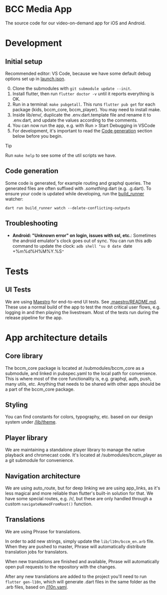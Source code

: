 # BCC Media App

The source code for our video-on-demand app for iOS and Android.

# Development

## Initial setup

Recommended editor: VS Code, because we have some default debug options set up in [launch.json](./.vscode/launch.json).

0. Clone the submodules with `git submodule update --init`.
1. Install flutter, then run `flutter doctor -v` until it reports everything is OK.
2. Run in a terminal: `make pubgetall`. This runs `flutter pub get` for each package (kids, bccm_core, bccm_player). You may need to install make.
3. Inside lib/env/, duplicate the .env.dart.template file and rename it to .env.dart, and update the values according to the comments.
4. You can now run the app, e.g. with Run > Start Debugging in VSCode
5. For development, it's important to read the [Code generation](#code-generation) section below before you begin.

> [!TIP]
> Run `make help` to see some of the util scripts we have.

## Code generation

Some code is generated, for example routing and graphql queries.
The generated files are often suffixed with ._something_.dart (e.g. .g.dart).
To ensure your code is updated while developing, run the [build_runner](https://dart.dev/tools/build_runner) watcher:

```
dart run build_runner watch --delete-conflicting-outputs
```

## Troubleshooting

- **Android: "Unknown error" on login, issues with ssl, etc.**: Sometimes the android emulator's clock goes out of sync. You can run this adb command to update the clock: `adb shell "su 0 date `date +%m%d%H%M%Y.%S`"`

# Tests

## UI Tests

We are using [Maestro](https://maestro.mobile.dev/) for end-to-end UI tests. See [.maestro/README.md](./.maestro/README.md).
These use a normal build of the app to test the most critical user flows, e.g. logging in and then playing the livestream.
Most of the tests run during the release pipeline for the app.

# App architecture details

## Core library

The bccm_core package is located at /submodules/bccm_core as a submodule, and linked in pubspec.yaml to the local path for convenience.
This is where most of the core functionality is, e.g. graphql, auth, push, many utils, etc.
Anything that needs to be shared with other apps should be a part of the bccm_core package.

## Styling

You can find constants for colors, typography, etc. based on our design system under [/lib/theme](./lib/theme).

## Player library

We are maintaining a standalone player library to manage the native playback and chromecast code.
It's located at /submodules/bccm_player as a git submodule for convenience.

## Navigation architecture

We are using auto_route, but for deep linking we are using app_links, as it's less magical and more reliable than flutter's built-in solution for that.
We have some special routes, e.g. /r/, but these are only handled through a custom `navigateNamedFromRoot()` function.

## Translations

We are using Phrase for translations.

In order to add new strings, simply update the `lib/l10n/bccm_en.arb` file. When they are pushed to master, Phrase will automatically distribute translation jobs for translators.

When new translations are finished and available, Phrase will automatically open pull requests to the repository with the changes.

After any new translations are added to the project you'll need to run `flutter gen-l10n`, which will generate .dart files in the same folder as the .arb files, based on [/l10n.yaml](./l10n.yaml).
